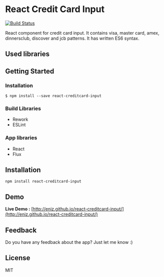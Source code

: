 # React Credit Card Input

[![Build Status](https://travis-ci.org/eniz/react-creditcard-input.svg?branch=master)](https://travis-ci.org/eniz/react-creditcard-input)

React component for credit card input. It contains visa, master card, amex, dinnersclub, discover and jcb patterns. It has written ES6 syntax.

## Used libraries

## Getting Started
### Installation

```
$ npm install --save react-creditcard-input
```

### Build Libraries

* Rework
* ESLint

### App libraries

* React
* Flux


## Installation

`npm install react-creditcard-input`

## Demo

**Live Demo :** [http://eniz.github.io/react-creditcard-input/](http://eniz.github.io/react-creditcard-input/)


## Feedback

Do you have any feedback about the app? Just let me know :)


## License

MIT
